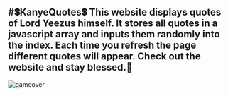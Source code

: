 #💲KanyeQuotes💲
This website displays quotes of Lord Yeezus himself. It stores all quotes in a javascript array and inputs them randomly into the index. Each time you refresh the page different quotes will appear. Check out the website and stay blessed.🙏
-------------
![gameover](http://i.imgur.com/Fxba5LE.jpg)
